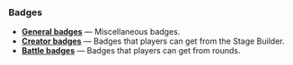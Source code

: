 ### Badges
* [**General badges**](./general-badges.md) — Miscellaneous badges.
* [**Creator badges**](./creator-badges.md) — Badges that players can get from the Stage Builder.
* [**Battle badges**](./battle-badges.md) — Badges that players can get from rounds.
